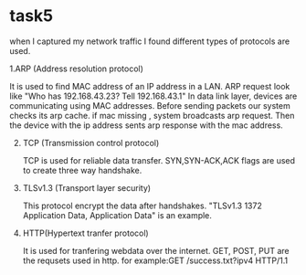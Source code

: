 # task5
when I captured my network traffic I found different types of protocols are used.


 1.ARP (Address resolution protocol)
 
   It is used to find MAC address of an IP address in a LAN.
   ARP request look like
   "Who has 192.168.43.23? Tell 192.168.43.1"
   In data link layer, devices are communicating using MAC addresses.
   Before sending packets our system checks its arp cache. if mac missing , system broadcasts arp request.
   Then the device with the ip address sents arp response with the mac address.

2. TCP (Transmission control protocol)
   
   TCP is used for reliable data transfer.
   SYN,SYN-ACK,ACK flags are used to create three way handshake.

3. TLSv1.3 (Transport layer security)
   
   This protocol encrypt the data after handshakes.
   "TLSv1.3	1372	Application Data, Application Data" is an example.
   
4. HTTP(Hypertext tranfer protocol)
   
   It is used for tranfering webdata over the internet.
   GET, POST, PUT are the requsets used in http.
   for example:GET /success.txt?ipv4 HTTP/1.1 
   
